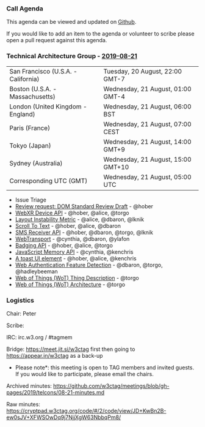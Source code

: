 ### Call Agenda

This agenda can be viewed and updated on [Github](https://github.com/w3ctag/meetings/blob/gh-pages/2019/telcons/08-21-agenda.md).

If you would like to add an item to the agenda or volunteer to scribe please open a pull request against this agenda.

### Technical Architecture Group - [2019-08-21](https://www.timeanddate.com/worldclock/converter.html?iso=20190821T050000&p1=224&p2=43&p3=136&p4=195&p5=248&p6=240)

<table>
<tr><td> San Francisco (U.S.A. - California) <td> Tuesday, 20 August, 22:00 GMT-7</td></tr>
<tr><td> Boston (U.S.A. - Massachusetts) <td> Wednesday, 21 August, 01:00 GMT-4</td></tr>
<tr><td> London (United Kingdom - England) <td> Wednesday, 21 August, 06:00 BST</td></tr>
<tr><td> Paris (France) <td> Wednesday, 21 August, 07:00 CEST</td></tr>
<tr><td> Tokyo (Japan) <td> Wednesday, 21 August, 14:00 GMT+9</td></tr>
<tr><td> Sydney (Australia) <td> Wednesday, 21 August, 15:00 GMT+10</td></tr>
<tr><td> Corresponding UTC (GMT) <td> Wednesday, 21 August, 05:00 UTC</td></tr>
</table>

* Issue Triage
* [Review request: DOM Standard Review Draft](https://github.com/w3ctag/design-reviews/issues/404) - @hober
* [WebXR Device API](https://github.com/w3ctag/design-reviews/issues/403) - @hober, @alice, @torgo
* [Layout Instability Metric](https://github.com/w3ctag/design-reviews/issues/393) - @alice, @dbaron, @lknik
* [Scroll To Text](https://github.com/w3ctag/design-reviews/issues/392) - @hober, @alice, @dbaron
* [SMS Receiver API](https://github.com/w3ctag/design-reviews/issues/391) - @hober, @dbaron, @torgo, @lknik
* [WebTransport](https://github.com/w3ctag/design-reviews/issues/389) - @cynthia, @dbaron, @ylafon
* [Badging API](https://github.com/w3ctag/design-reviews/issues/387) - @hober, @alice, @torgo
* [JavaScript Memory API](https://github.com/w3ctag/design-reviews/issues/386) - @cynthia, @kenchris
* [A toast UI element](https://github.com/w3ctag/design-reviews/issues/385) - @hober, @alice, @kenchris
* [Web Authentication Feature Detection](https://github.com/w3ctag/design-reviews/issues/383) - @dbaron, @torgo, @hadleybeeman
* [Web of Things (WoT) Thing Description](https://github.com/w3ctag/design-reviews/issues/357) - @torgo
* [Web of Things (WoT) Architecture](https://github.com/w3ctag/design-reviews/issues/355) - @torgo

### Logistics

Chair: Peter

Scribe:

IRC: irc.w3.org / #tagmem

Bridge: https://meet.jit.si/w3ctag first then going to https://appear.in/w3ctag as a back-up

* Please note*: this meeting is open to TAG members and invited guests. If you would like to participate, please email the chairs.

Archived minutes: https://github.com/w3ctag/meetings/blob/gh-pages/2019/telcons/08-21-minutes.md

Raw minutes: https://cryptpad.w3ctag.org/code/#/2/code/view/JD+KwBn2B-ew0sJV+XFWSOwDq9j7NjjXgW63NbbqPm8/
